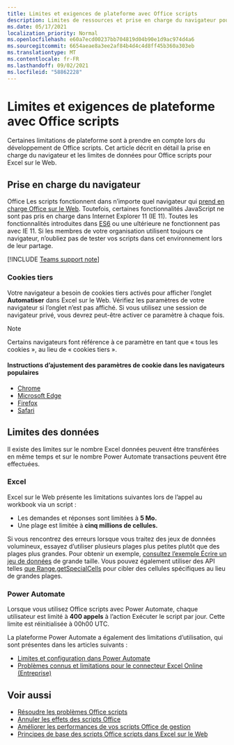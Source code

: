 ```yaml
---
title: Limites et exigences de plateforme avec Office scripts
description: Limites de ressources et prise en charge du navigateur pour Office scripts lorsqu’ils sont utilisés avec Excel sur le Web
ms.date: 05/17/2021
localization_priority: Normal
ms.openlocfilehash: e60a7ecd00237bb704819d04b90e1d9ac974d4a6
ms.sourcegitcommit: 6654aeae8a3ee2af84b4d4c4d8ff45b360a303eb
ms.translationtype: MT
ms.contentlocale: fr-FR
ms.lasthandoff: 09/02/2021
ms.locfileid: "58862228"
---
```

# <a name="platform-limits-and-requirements-with-office-scripts"></a>Limites et exigences de plateforme avec Office scripts

Certaines limitations de plateforme sont à prendre en compte lors du développement de Office scripts. Cet article décrit en détail la prise en charge du navigateur et les limites de données pour Office scripts pour Excel sur le Web.

## <a name="browser-support"></a>Prise en charge du navigateur

Office Les scripts fonctionnent dans n’importe quel navigateur qui [prend en charge Office sur le Web](https://support.microsoft.com/office/ad1303e0-a318-47aa-b409-d3a5eb44e452). Toutefois, certaines fonctionnalités JavaScript ne sont pas pris en charge dans Internet Explorer 11 (IE 11). Toutes les fonctionnalités introduites dans [ES6](https://www.w3schools.com/Js/js_es6.asp) ou une ultérieure ne fonctionnent pas avec IE 11. Si les membres de votre organisation utilisent toujours ce navigateur, n’oubliez pas de tester vos scripts dans cet environnement lors de leur partage.

[!INCLUDE [Teams support note](../includes/teams-support-note.md)]

### <a name="third-party-cookies"></a>Cookies tiers

Votre navigateur a besoin de cookies tiers activés pour afficher l’onglet **Automatiser** dans Excel sur le Web. Vérifiez les paramètres de votre navigateur si l’onglet n’est pas affiché. Si vous utilisez une session de navigateur privé, vous devrez peut-être activer ce paramètre à chaque fois.

> [!NOTE]
> Certains navigateurs font référence à ce paramètre en tant que « tous les cookies », au lieu de « cookies tiers ».

#### <a name="instructions-for-adjusting-cookie-settings-in-popular-browsers"></a>Instructions d’ajustement des paramètres de cookie dans les navigateurs populaires

- [Chrome](https://support.google.com/chrome/answer/95647)
- [Microsoft Edge](https://support.microsoft.com/microsoft-edge/597f04f2-c0ce-f08c-7c2b-541086362bd2)
- [Firefox](https://support.mozilla.org/kb/disable-third-party-cookies)
- [Safari](https://support.apple.com/guide/safari/manage-cookies-and-website-data-sfri11471/mac)

## <a name="data-limits"></a>Limites des données

Il existe des limites sur le nombre Excel données peuvent être transférées en même temps et sur le nombre Power Automate transactions peuvent être effectuées.

### <a name="excel"></a>Excel

Excel sur le Web présente les limitations suivantes lors de l’appel au workbook via un script :

- Les demandes et réponses sont limitées à **5 Mo.**
- Une plage est limitée à **cinq millions de cellules.**

Si vous rencontrez des erreurs lorsque vous traitez des jeux de données volumineux, essayez d’utiliser plusieurs plages plus petites plutôt que des plages plus grandes. Pour obtenir un exemple, [consultez l’exemple Écrire un jeu de données](../resources/samples/write-large-dataset.md) de grande taille. Vous pouvez également utiliser des API telles [que Range.getSpecialCells](/javascript/api/office-scripts/excelscript/excelscript.range#getSpecialCells_cellType__cellValueType_) pour cibler des cellules spécifiques au lieu de grandes plages.

### <a name="power-automate"></a>Power Automate

Lorsque vous utilisez Office scripts avec Power Automate, chaque utilisateur est limité à **400 appels** à l’action Exécuter le script par jour. Cette limite est réinitialisée à 00h00 UTC.

La plateforme Power Automate a également des limitations d’utilisation, qui sont présentes dans les articles suivants :

- [Limites et configuration dans Power Automate](/power-automate/limits-and-config)
- [Problèmes connus et limitations pour le connecteur Excel Online (Entreprise)](/connectors/excelonlinebusiness/#known-issues-and-limitations)

## <a name="see-also"></a>Voir aussi

- [Résoudre les problèmes Office scripts](troubleshooting.md)
- [Annuler les effets des scripts Office](undo.md)
- [Améliorer les performances de vos scripts Office de gestion](../develop/web-client-performance.md)
- [Principes de base des scripts Office scripts dans Excel sur le Web](../develop/scripting-fundamentals.md)
